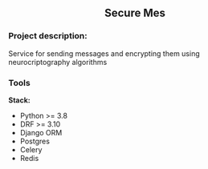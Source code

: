 <h2 align="center">Secure Mes</h2>

### Project description:

Service for sending messages and encrypting them using neurocriptography algorithms

### Tools

**Stack:**

- Python >= 3.8
- DRF >= 3.10
- Django ORM
- Postgres
- Celery
- Redis





